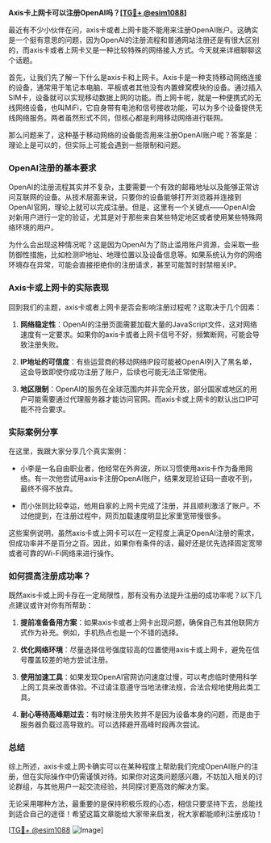 **Axis卡上网卡可以注册OpenAI吗？[[TG💪+ @esim1088](https://t.me/s/esim1088)]**

最近有不少小伙伴在问，axis卡或者上网卡能不能用来注册OpenAI账户。这确实是一个挺有意思的问题，因为OpenAI的注册流程和普通网站注册还是有很大区别的，而axis卡或者上网卡又是一种比较特殊的网络接入方式。今天就来详细聊聊这个话题。

首先，让我们先了解一下什么是axis卡和上网卡。Axis卡是一种支持移动网络连接的设备，通常用于笔记本电脑、平板或者其他没有内置蜂窝模块的设备。通过插入SIM卡，设备就可以实现移动数据上网的功能。而上网卡呢，就是一种便携式的无线网络设备，也叫MiFi，它自身带有电池和信号接收功能，可以为多个设备提供无线网络服务。两者虽然形式不同，但核心都是利用移动网络进行联网。

那么问题来了，这种基于移动网络的设备能否用来注册OpenAI账户呢？答案是：理论上是可以的，但实际上可能会遇到一些限制和问题。

### OpenAI注册的基本要求

OpenAI的注册流程其实并不复杂，主要需要一个有效的邮箱地址以及能够正常访问互联网的设备。从技术层面来说，只要你的设备能够打开浏览器并连接到OpenAI官网，理论上就可以完成注册。但是，这里有一个关键点——OpenAI会对新用户进行一定的验证，尤其是对于那些来自某些特定地区或者使用某些特殊网络环境的用户。

为什么会出现这种情况呢？这是因为OpenAI为了防止滥用账户资源，会采取一些防御性措施，比如检测IP地址、地理位置以及设备信息等。如果系统认为你的网络环境存在异常，可能会直接拒绝你的注册请求，甚至可能暂时封禁相关IP。

### Axis卡或上网卡的实际表现

回到我们的主题，axis卡或者上网卡是否会影响注册过程呢？这取决于几个因素：

1. **网络稳定性**：OpenAI的注册页面需要加载大量的JavaScript文件，这对网络速度有一定要求。如果你的axis卡或者上网卡信号不好，频繁断网，可能会导致注册失败。
   
2. **IP地址的可信度**：有些运营商的移动网络IP段可能被OpenAI列入了黑名单，这会导致即使你成功注册了账户，后续也可能无法正常使用。

3. **地区限制**：OpenAI的服务在全球范围内并非完全开放，部分国家或地区的用户可能需要通过代理服务器才能访问官网。而axis卡或上网卡的默认出口IP可能不符合要求。

### 实际案例分享

在这里，我跟大家分享几个真实案例：

- 小李是一名自由职业者，他经常在外奔波，所以习惯使用axis卡作为备用网络。有一次他尝试用axis卡注册OpenAI账户，结果发现验证码一直收不到，最终不得不放弃。

- 而小张则比较幸运，他用自家的上网卡完成了注册，并且顺利激活了账户。不过他提到，在注册过程中，网页加载速度明显比家里宽带慢很多。

这些案例说明，虽然axis卡或上网卡可以在一定程度上满足OpenAI注册的需求，但成功率并不是百分之百。因此，如果你有条件的话，最好还是优先选择固定宽带或者可靠的Wi-Fi网络来进行操作。

### 如何提高注册成功率？

既然axis卡或上网卡存在一定局限性，那有没有办法提升注册的成功率呢？以下几点建议或许对你有所帮助：

1. **提前准备备用方案**：如果axis卡或者上网卡出现问题，确保自己有其他联网方式作为补充。例如，手机热点也是一个不错的选择。

2. **优化网络环境**：尽量选择信号强度较高的位置使用axis卡或上网卡，避免在信号覆盖较差的地方尝试注册。

3. **使用加速工具**：如果发现OpenAI官网访问速度过慢，可以考虑临时使用科学上网工具来改善体验。不过请注意遵守当地法律法规，合法合规地使用此类工具。

4. **耐心等待高峰期过去**：有时候注册失败并不是因为设备本身的问题，而是由于服务器负载过高导致的。可以选择避开高峰时段再次尝试。

### 总结

综上所述，axis卡或上网卡确实可以在某种程度上帮助我们完成OpenAI账户的注册，但在实际操作中仍需谨慎对待。如果你对这类问题感兴趣，不妨加入相关的讨论群组，与其他用户一起交流经验，共同探讨更高效的解决方案。

无论采用哪种方法，最重要的是保持积极乐观的心态，相信只要坚持下去，总能找到适合自己的途径！希望这篇文章能给大家带来启发，祝大家都能顺利注册成功！

[[TG💪+ @esim1088](https://t.me/s/esim1088) ![Image](https://i.postimg.cc/4NQfJmqS/Snipaste-2025-05-13-00-14-12.png)]